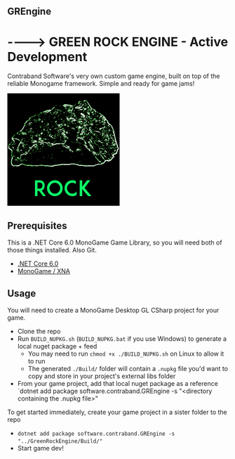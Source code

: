 ## **GREngine**
# ----> GREEN ROCK ENGINE - Active Development

Contraband Software's very own custom game engine, built on top of the reliable Monogame framework. Simple and ready for game jams!

![Green glowing rock outline over black background](./Documentation/Images/rockIcon.png) 

## Prerequisites

This is a .NET Core 6.0 MonoGame Game Library, so you will need both of those things installed. Also Git.

 - [.NET Core 6.0](https://dotnet.microsoft.com/en-us/download/dotnet/6.0)
 - [MonoGame / XNA](https://monogame.net/articles/getting_started/index.html)

## Usage

You will need to create a MonoGame Desktop GL CSharp project for your game.

 - Clone the repo
 - Run `BUILD_NUPKG.sh` (`BUILD_NUPKG.bat` if you use Windows) to generate a local nuget package + feed
   - You may need to run `chmod +x ./BUILD_NUPKG.sh` on Linux to allow it to run
   - The generated `./Build/` folder will contain a `.nupkg` file you'd want to copy and store in your project's external libs folder
 - From your game project, add that local nuget package as a reference
   `dotnet add package software.contraband.GREngine -s "<directory containing the .nupkg file>"

To get started immediately, create your game project in a sister folder to the repo

 - `dotnet add package software.contraband.GREngine -s "../GreenRockEngine/Build/"`
 - Start game dev!
